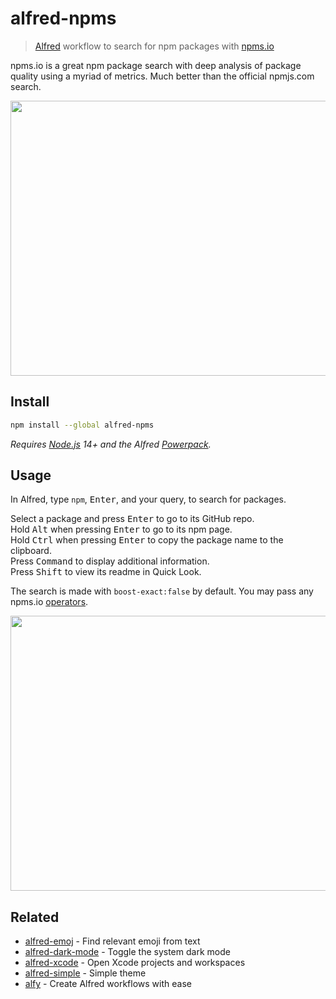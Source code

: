 # alfred-npms

> [Alfred](https://alfredapp.com) workflow to search for npm packages with [npms.io](https://npms.io)

npms.io is a great npm package search with deep analysis of package quality using a myriad of metrics. Much better than the official npmjs.com search.

<img src="media/screenshot.png" width="694" height="440">

## Install

```sh
npm install --global alfred-npms
```

*Requires [Node.js](https://nodejs.org) 14+ and the Alfred [Powerpack](https://www.alfredapp.com/powerpack/).*

## Usage

In Alfred, type `npm`, <kbd>Enter</kbd>, and your query, to search for packages.

Select a package and press <kbd>Enter</kbd> to go to its GitHub repo.<br>
Hold <kbd>Alt</kbd> when pressing <kbd>Enter</kbd> to go to its npm page.<br>
Hold <kbd>Ctrl</kbd> when pressing <kbd>Enter</kbd> to copy the package name to the clipboard.<br>
Press <kbd>Command</kbd> to display additional information.<br>
Press <kbd>Shift</kbd> to view its readme in Quick Look.

The search is made with `boost-exact:false` by default. You may pass any npms.io [operators](https://api-docs.npms.io/#api-search-query).

<img src="media/screenshot2.png" width="694" height="440">

## Related

- [alfred-emoj](https://github.com/sindresorhus/alfred-emoj) - Find relevant emoji from text
- [alfred-dark-mode](https://github.com/sindresorhus/alfred-dark-mode) - Toggle the system dark mode
- [alfred-xcode](https://github.com/sindresorhus/alfred-xcode) - Open Xcode projects and workspaces
- [alfred-simple](https://github.com/sindresorhus/alfred-simple) - Simple theme
- [alfy](https://github.com/sindresorhus/alfy) - Create Alfred workflows with ease
